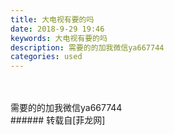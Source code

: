 ```yaml
---
title: 大电视有要的吗
date: 2018-9-29 19:46
keywords: 大电视有要的吗
description: 需要的的加我微信ya667744
categories: used
---
```

<td class="t_f" id="postmessage_1908220">

<br/>
<img alt="" border="0" class="zoom" data-cf-modified-e2a184440bbec6e35529ae0b-="" file="http://www.flw.ph/data/appbyme/upload/image/201809/29/P4mAV1RwDmwx.jpg" id="aimg_A55Lm" lazyloadthumb="1" onclick="" onmouseover="" src="http://www.flw.ph/data/appbyme/upload/image/201809/29/P4mAV1RwDmwx.jpg"/><br/>
<br/>
<img alt="" border="0" class="zoom" data-cf-modified-e2a184440bbec6e35529ae0b-="" file="http://www.flw.ph/data/appbyme/upload/image/201809/29/8Oj7w28NcvaD.jpg" id="aimg_v84WO" lazyloadthumb="1" onclick="" onmouseover="" src="http://www.flw.ph/data/appbyme/upload/image/201809/29/8Oj7w28NcvaD.jpg"/><br/>
需要的的加我微信ya667744<br/>
</td>
###### 转载自[菲龙网]